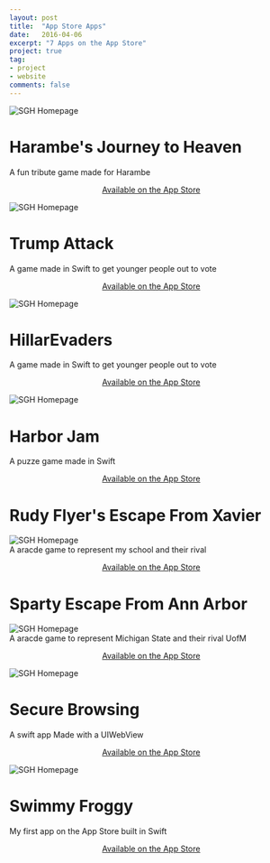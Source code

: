 ```yaml
---
layout: post
title:  "App Store Apps"
date:   2016-04-06
excerpt: "7 Apps on the App Store"
project: true
tag:
- project 
- website
comments: false
---
```

![SGH Homepage](/assets/img/harambe.png)    
# Harambe's Journey to Heaven
A fun tribute game made for Harambe
<center><a href="https://itunes.apple.com/us/app/harambes-journey-to-heaven/id1147058140?ls=1&mt=8">Available on the App Store</a></center>

![SGH Homepage](/assets/img/trump.png)    
# Trump Attack
A game made in Swift to get younger people out to vote
<center><a href="https://itunes.apple.com/us/app/trump-attack/id1088463893?ls=1&mt=8">Available on the App Store</a></center>

![SGH Homepage](/assets/img/hillarEvaders.png)    
# HillarEvaders
A game made in Swift to get younger people out to vote
<center><a href="https://itunes.apple.com/us/app/hillarevaders/id1136953724?ls=1&mt=8">Available on the App Store</a></center>

![SGH Homepage](/assets/img/fusionary_example.png)    
# Harbor Jam
A puzze game made in Swift
<center><a href="https://itunes.apple.com/us/app/harbor-jam/id1014234744?ls=1&mt=8">Available on the App Store</a></center>

# Rudy Flyer's Escape From Xavier
![SGH Homepage](/assets/img/rudy.png)    
A aracde game to represent my school and their rival
<center><a href="https://itunes.apple.com/us/app/rudy-flyers-escape-from-xavier/id1004605096?ls=1&mt=8">Available on the App Store</a></center>

# Sparty Escape From Ann Arbor
![SGH Homepage](/assets/img/sparty.png)    
A aracde game to represent Michigan State and their rival UofM
<center><a href="https://itunes.apple.com/us/app/sparty-escape-from-ann-arbor/id1028208385?ls=1&mt=8">Available on the App Store</a></center>

![SGH Homepage](/assets/img/fusionary_example.png)    
# Secure Browsing
A swift app Made with a UIWebView
<center><a href="https://itunes.apple.com/us/app/secure-browsing/id982336757?ls=1&mt=8">Available on the App Store</a></center>

![SGH Homepage](/assets/img/fusionary_example.png)    
# Swimmy Froggy
My first app on the App Store built in Swift
<center><a href="https://itunes.apple.com/us/app/swimmy-froggy/id959782804?ls=1&mt=8">Available on the App Store</a></center>
